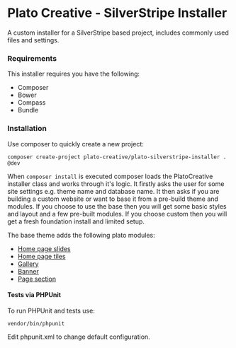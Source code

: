 # Plato Creative - SilverStripe Installer #
A custom installer for a SilverStripe based project, includes commonly used files and settings.

### Requirements ###
This installer requires you have the following:
- Composer
- Bower
- Compass
- Bundle

### Installation ###
Use composer to quickly create a new project:
```
composer create-project plato-creative/plato-silverstripe-installer . @dev
```
When `composer install` is executed composer loads the PlatoCreative installer class and works through it's logic.
It firstly asks the user for some site settings e.g. theme name and database name.
It then asks if you are building a custom website or want to base it from a pre-build theme and modules. If you choose to use the base then you will get some basic styles and layout and a few pre-built modules. If you choose custom then you will get a fresh foundation install and limited setup.

The base theme adds the following plato modules:
- [Home page slides](https://github.com/PlatoCreative/plato-silverstripe-homeslides)
- [Home page tiles](https://github.com/PlatoCreative/plato-silverstripe-hometiles)
- [Gallery](https://github.com/PlatoCreative/plato-silverstripe-gallery)
- [Banner](https://github.com/PlatoCreative/plato-silverstripe-banners)
- [Page section](https://github.com/PlatoCreative/plato-silverstripe-sections)


#### Tests via PHPUnit ####
To run PHPUnit and tests use:
```cli
vendor/bin/phpunit
```
Edit phpunit.xml to change default configuration.
